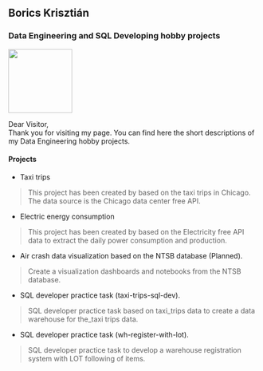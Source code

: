 ## Borics Krisztián
### Data Engineering and SQL Developing hobby projects

<img src=https://devnullsec.hu/logo_small.svg height="128" width="128">

Dear Visitor,<br>
Thank you for visiting my page. You can find here the short descriptions of my Data Engineering hobby projects.

#### Projects

- Taxi trips
> This project has been created by based on the taxi trips in Chicago. The data source is the Chicago data center free API.

- Electric energy consumption
> This project has been created by based on the Electricity free API data to extract the daily power consumption and production.

- Air crash data visualization based on the NTSB database (Planned).
> Create a visualization dashboards and notebooks from the NTSB database.

- SQL developer practice task (taxi-trips-sql-dev).
> SQL developer practice task based on taxi_trips data to create a data warehouse for the_taxi trips data.

- SQL developer practice task (wh-register-with-lot).
> SQL developer practice task to develop a warehouse registration system with LOT following of items.